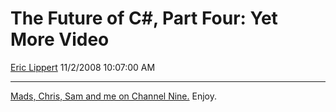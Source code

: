 # The Future of C\#, Part Four: Yet More Video

[Eric Lippert](https://social.msdn.microsoft.com/profile/Eric%20Lippert) 11/2/2008 10:07:00 AM

-----

[Mads, Chris, Sam and me on Channel Nine.](https://channel9.msdn.com/shows/Going+Deep/Inside-C-40-dynamic-type-optional-parameters-more-COM-friendly/) Enjoy.

